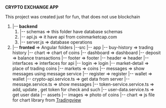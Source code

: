 **CRYPTO EXCHANGE APP** 

This project was created just for fun, that does not use blockchain

1. |-- **backend** 
    1. |-- schemas => this folder have database schemas
    1. |-- api.js => it have api from coinmarketcap.com 
    1. |-- server.js => database operations 
1. |-- **fronted** => Angular folders
    |--src
       |-- app
            |-- buy-history => trading history
            |-- chart => chart of coins
            |-- dashboard => dashboard
            |-- deposit => balance transactions
            |-- footer => footer
            |-- header => header 
            |-- interfaces => interfaces for api 
            |-- login => login
            |-- market-detail => place of trading coins
            |-- markets => coins
            |-- messages => show messages using message service
            |-- register => register
            |-- wallet => wallet
            |-- crypto-api.service.ts => get data from server
            |-- message.service.ts => show messages 
            |-- token-service.service.ts => add, update , get token for check and such
            |-- user-data.service.ts => get user data
        |-- assets
            |-- images => photo of coins 
            |-- chart => js file for chart library from [Tradingview](https://www.tradingview.com/widget/advanced-chart/)  


        
